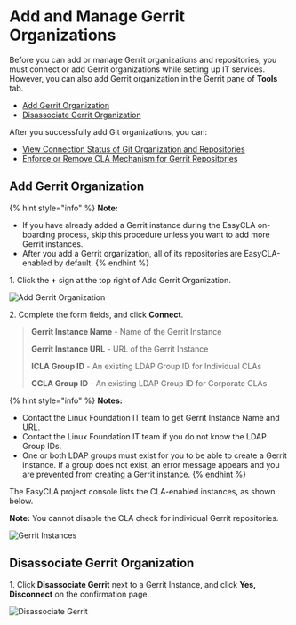 # Add and Manage Gerrit Organizations

Before you can add or manage Gerrit organizations and repositories, you must connect or add Gerrit organizations while setting up IT services. However, you can also add Gerrit organization in the Gerrit pane of **Tools** tab.

* ​[Add Gerrit Organization​](add-and-manage-gerrit-organizations.md#add-gerrit-organization)
* ​[Disassociate Gerrit Organization​](add-and-manage-gerrit-organizations.md#disassociate-gerrit-organization)

After you successfully add Git organizations, you can:

* ​[View Connection Status of Git Organization and Repositories​](view-connection-status-of-git-organizations-and-repositories.md)
* ​[Enforce or Remove CLA Mechanism for Gerrit Repositories​](enforce-or-remove-cla-mechanism.md#enforce-cla-mechanism-for-gerrit-repositories)

## Add Gerrit Organization <a href="#add-gerrit-organization" id="add-gerrit-organization"></a>

{% hint style="info" %}
**Note:**

* If you have already added a Gerrit instance during the EasyCLA on-boarding process, skip this procedure unless you want to add more Gerrit instances.
* After you add a Gerrit organization, all of its repositories are EasyCLA-enabled by default.
{% endhint %}

1\. Click the **+** sign at the top right of Add Gerrit Organization.

![Add Gerrit Organization](<../../../.gitbook/assets/add gerrit organization.png>)

2\. Complete the form fields, and click **Connect**.

> **Gerrit Instance Name** - Name of the Gerrit Instance
>
> **Gerrit Instance URL** - URL of the Gerrit Instance
>
> **ICLA Group ID** - An existing LDAP Group ID for Individual CLAs
>
> **CCLA Group ID** - An existing LDAP Group ID for Corporate CLAs

{% hint style="info" %}
**Notes:**

* Contact the Linux Foundation IT team to get Gerrit Instance Name and URL.
* Contact the Linux Foundation IT team if you do not know the LDAP Group IDs.
* One or both LDAP groups must exist for you to be able to create a Gerrit instance. If a group does not exist, an error message appears and you are prevented from creating a Gerrit instance.
{% endhint %}

The EasyCLA project console lists the CLA-enabled instances, as shown below.​​

**Note:** You cannot disable the CLA check for individual Gerrit repositories.

![Gerrit Instances](<../../../.gitbook/assets/gerrit instances.png>)

## Disassociate Gerrit Organization <a href="#disassociate-gerrit-organization" id="disassociate-gerrit-organization"></a>

1\. Click **Disassociate Gerrit** next to a Gerrit Instance, and click **Yes, Disconnect** on the confirmation page.

![Disassociate Gerrit](<../../../.gitbook/assets/disassociate gerrit organization.png>)
